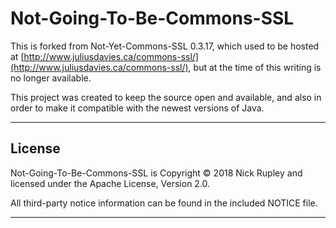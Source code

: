 # Not-Going-To-Be-Commons-SSL

This is forked from Not-Yet-Commons-SSL 0.3.17, which used to be hosted at [http://www.juliusdavies.ca/commons-ssl/](http://www.juliusdavies.ca/commons-ssl/), but at the time of this writing is no longer available.

This project was created to keep the source open and available, and also in order to make it compatible with the newest versions of Java.

------------

## License

Not-Going-To-Be-Commons-SSL is Copyright © 2018 Nick Rupley and licensed under the Apache License, Version 2.0.

All third-party notice information can be found in the included NOTICE file.

------------